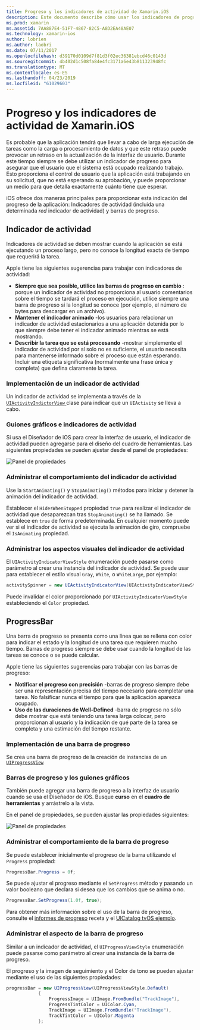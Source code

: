 ```yaml
---
title: Progreso y los indicadores de actividad de Xamarin.iOS
description: Este documento describe cómo usar los indicadores de progreso y actividad de Xamarin.iOS. Describe cómo se usan tanto mediante programación con un guión gráfico.
ms.prod: xamarin
ms.assetid: 7AA887E4-51F7-4867-82C5-A8D2EA48AE07
ms.technology: xamarin-ios
author: lobrien
ms.author: laobri
ms.date: 07/11/2017
ms.openlocfilehash: d39170d0109d7f81d3f02ec36381ebcd46c0143d
ms.sourcegitcommit: 4b402d1c508fa84e4fc3171a6e43b811323948fc
ms.translationtype: MT
ms.contentlocale: es-ES
ms.lasthandoff: 04/23/2019
ms.locfileid: "61029603"
---
```

# <a name="progress-and-activity-indicators-in-xamarinios"></a>Progreso y los indicadores de actividad de Xamarin.iOS

Es probable que la aplicación tendrá que llevar a cabo de larga ejecución de tareas como la carga o procesamiento de datos y que este retraso puede provocar un retraso en la actualización de la interfaz de usuario. Durante este tiempo siempre se debe utilizar un indicador de progreso para asegurar que el usuario que el sistema está ocupado realizando trabajo. Esto proporciona el control de usuario que la aplicación está trabajando en su solicitud, que no está esperando su aprobación, y puede proporcionar un medio para que detalla exactamente cuánto tiene que esperar.

iOS ofrece dos maneras principales para proporcionar esta indicación del progreso de la aplicación: Indicadores de actividad (incluida una determinada _red_ indicador de actividad) y barras de progreso.

## <a name="activity-indicator"></a>Indicador de actividad

Indicadores de actividad se deben mostrar cuando la aplicación se está ejecutando un proceso largo, pero no conoce la longitud exacta de tiempo que requerirá la tarea.

Apple tiene las siguientes sugerencias para trabajar con indicadores de actividad:

- **Siempre que sea posible, utilice las barras de progreso en cambio** : porque un indicador de actividad no proporciona al usuario comentarios sobre el tiempo se tardará el proceso en ejecución, utilice siempre una barra de progreso si la longitud se conoce (por ejemplo, el número de bytes para descargar en un archivo).
- **Mantener el indicador animado** -los usuarios para relacionar un indicador de actividad estacionarios a una aplicación detenida por lo que siempre debe tener el indicador animado mientras se está mostrando.
- **Describir la tarea que se está procesando** -mostrar simplemente el indicador de actividad por sí solo no es suficiente, el usuario necesita para mantenerse informado sobre el proceso que están esperando. Incluir una etiqueta significativa (normalmente una frase única y completa) que defina claramente la tarea.

### <a name="implementing-an-activity-indicator"></a>Implementación de un indicador de actividad

Un indicador de actividad se implementa a través de la [ `UIActivityIndictorView` ](xref:UIKit.UIActivityIndicatorView) clase para indicar que un `UIActivity` se lleva a cabo.

### <a name="activity-indicators-and-storyboards"></a>Guiones gráficos e indicadores de actividad

Si usa el Diseñador de iOS para crear la interfaz de usuario, el indicador de actividad pueden agregarse para el diseño del cuadro de herramientas. Las siguientes propiedades se pueden ajustar desde el panel de propiedades:

![Panel de propiedades](progress-activity-indicator-images/progress-indicator1.png)

### <a name="managing-activity-indicator-behavior"></a>Administrar el comportamiento del indicador de actividad

Use la `StartAnimating()` y `StopAnimating()` métodos para iniciar y detener la animación del indicador de actividad.

Establecer el `HidesWhenStopped` propiedad `true` para realizar el indicador de actividad que desaparezcan tras `StopAnimating()` se ha llamado. Se establece en `true` de forma predeterminada. En cualquier momento puede ver si el indicador de actividad se ejecuta la animación de giro, compruebe el `IsAnimating` propiedad. 


### <a name="managing-activity-indicator-appearances"></a>Administrar los aspectos visuales del indicador de actividad

El `UIActivityIndicatorViewStyle` enumeración puede pasarse como parámetro al crear una instancia del indicador de actividad. Se puede usar para establecer el estilo visual `Gray`, `White`, o `WhiteLarge`, por ejemplo:

```csharp
activitySpinner = new UIActivityIndicatorView(UIActivityIndicatorViewStyle.WhiteLarge);
```

Puede invalidar el color proporcionado por `UIActivityIndicatorViewStyle` estableciendo el `Color` propiedad.

## <a name="progress-bar"></a>ProgressBar

Una barra de progreso se presenta como una línea que se rellena con color para indicar el estado y la longitud de una tarea que requieren mucho tiempo. Barras de progreso siempre se debe usar cuando la longitud de las tareas se conoce o se puede calcular.

Apple tiene las siguientes sugerencias para trabajar con las barras de progreso:

- **Notificar el progreso con precisión** -barras de progreso siempre debe ser una representación precisa del tiempo necesario para completar una tarea. No falsificar nunca el tiempo para que la aplicación aparezca ocupado.
- **Uso de las duraciones de Well-Defined** -barra de progreso no sólo debe mostrar que está teniendo una tarea larga colocar, pero proporcionan al usuario y la indicación de qué parte de la tarea se completa y una estimación del tiempo restante.

### <a name="implementing-an-progress-bar"></a>Implementación de una barra de progreso

Se crea una barra de progreso de la creación de instancias de un [`UIProgressView`](xref:UIKit.UIProgressView)

### <a name="progress-bars-and-storyboards"></a>Barras de progreso y los guiones gráficos

También puede agregar una barra de progreso a la interfaz de usuario cuando se usa el Diseñador de iOS. Busque **curso** en el **cuadro de herramientas** y arrástrelo a la vista.

En el panel de propiedades, se pueden ajustar las propiedades siguientes:

![Panel de propiedades](progress-activity-indicator-images/progress-indicator3.png)


### <a name="managing-progress-bar-behavior"></a>Administrar el comportamiento de la barra de progreso

Se puede establecer inicialmente el progreso de la barra utilizando el `Progress` propiedad:

```csharp
ProgressBar.Progress = 0f;
```

Se puede ajustar el progreso mediante el `SetProgress` método y pasando un valor booleano que declara si desea que los cambios que se anima o no.

```csharp
ProgressBar.SetProgress(1.0f, true);
```

Para obtener más información sobre el uso de la barra de progreso, consulte el [informes de progreso](https://github.com/xamarin/recipes/tree/master/Recipes/cross-platform/networking/download_progress) receta y el [UICatalog tvOS ejemplo](https://developer.xamarin.com/samples/monotouch/tvos/UICatalog/).

### <a name="managing-progress-bar-appearance"></a>Administrar el aspecto de la barra de progreso

Similar a un indicador de actividad, el `UIProgressViewStyle` enumeración puede pasarse como parámetro al crear una instancia de la barra de progreso.

El progreso y la imagen de seguimiento y el Color de tono se pueden ajustar mediante el uso de las siguientes propiedades:

```csharp
progressBar = new UIProgressView(UIProgressViewStyle.Default)
            {
                ProgressImage = UIImage.FromBundle("TrackImage"),
                ProgressTintColor = UIColor.Cyan,
                TrackImage = UIImage.FromBundle("TrackImage"),
                TrackTintColor = UIColor.Magenta
            }; 
```



